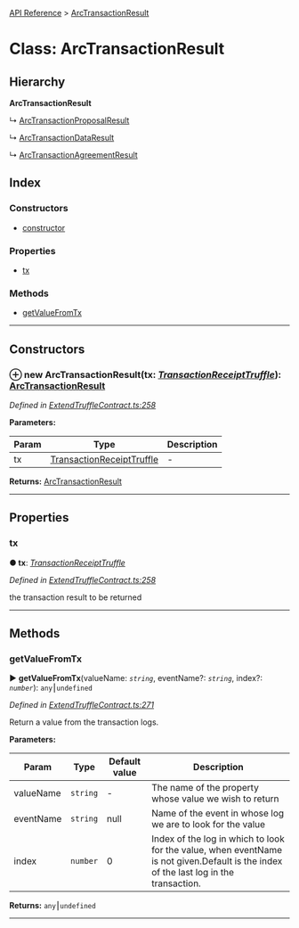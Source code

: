 [API Reference](../README.md) > [ArcTransactionResult](../classes/ArcTransactionResult.md)



# Class: ArcTransactionResult

## Hierarchy

**ArcTransactionResult**

↳  [ArcTransactionProposalResult](ArcTransactionProposalResult.md)




↳  [ArcTransactionDataResult](ArcTransactionDataResult.md)




↳  [ArcTransactionAgreementResult](ArcTransactionAgreementResult.md)








## Index

### Constructors

* [constructor](ArcTransactionResult.md#constructor)


### Properties

* [tx](ArcTransactionResult.md#tx)


### Methods

* [getValueFromTx](ArcTransactionResult.md#getValueFromTx)



---
## Constructors
<a id="constructor"></a>


### ⊕ **new ArcTransactionResult**(tx: *[TransactionReceiptTruffle](../interfaces/TransactionReceiptTruffle.md)*): [ArcTransactionResult](ArcTransactionResult.md)


*Defined in [ExtendTruffleContract.ts:258](https://github.com/daostack/arc.js/blob/616f6e7/lib/ExtendTruffleContract.ts#L258)*



**Parameters:**

| Param | Type | Description |
| ------ | ------ | ------ |
| tx | [TransactionReceiptTruffle](../interfaces/TransactionReceiptTruffle.md)   |  - |





**Returns:** [ArcTransactionResult](ArcTransactionResult.md)

---


## Properties
<a id="tx"></a>

###  tx

**●  tx**:  *[TransactionReceiptTruffle](../interfaces/TransactionReceiptTruffle.md)* 

*Defined in [ExtendTruffleContract.ts:258](https://github.com/daostack/arc.js/blob/616f6e7/lib/ExtendTruffleContract.ts#L258)*



the transaction result to be returned




___


## Methods
<a id="getValueFromTx"></a>

###  getValueFromTx

► **getValueFromTx**(valueName: *`string`*, eventName?: *`string`*, index?: *`number`*): `any`⎮`undefined`



*Defined in [ExtendTruffleContract.ts:271](https://github.com/daostack/arc.js/blob/616f6e7/lib/ExtendTruffleContract.ts#L271)*



Return a value from the transaction logs.


**Parameters:**

| Param | Type | Default value | Description |
| ------ | ------ | ------ | ------ |
| valueName | `string`  | - |   The name of the property whose value we wish to return |
| eventName | `string`  |  null |   Name of the event in whose log we are to look for the value |
| index | `number`  | 0 |   Index of the log in which to look for the value, when eventName is not given.Default is the index of the last log in the transaction. |





**Returns:** `any`⎮`undefined`





___


